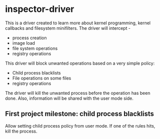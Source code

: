 # inspector-driver

This is a driver created to learn more about kernel programming, kernel callbacks and filesystem minifilters.
The driver will intercept - 
- process creation
- image load
- file system operations
- registry operations

This driver will block unwanted operations based on a very simple policy:

- Child process blacklists
- File operations on some files
- registry operations

The driver will kill the unwanted process before the operation has been done. 
Also, information will be shared with the user mode side.

## First project milestone: child process blacklists

Allow setting child process policy from user mode. If one of the rules hits, kill the process.
